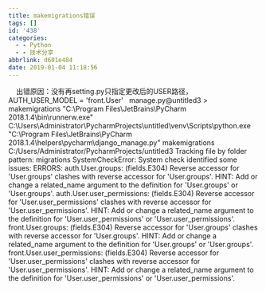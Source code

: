 ```yaml
---
title: makemigrations错误
tags: []
id: '438'
categories:
  - - Python
  - - 技术分享
abbrlink: d601e484
date: 2019-01-04 11:18:56
---
```


    出错原因：没有再setting.py只指定更改后的USER路径，AUTH\_USER\_MODEL = 'front.User'   manage.py@untitled3 > makemigrations "C:\\Program Files\\JetBrains\\PyCharm 2018.1.4\\bin\\runnerw.exe" C:\\Users\\Administrator\\PycharmProjects\\untitled\\venv\\Scripts\\python.exe "C:\\Program Files\\JetBrains\\PyCharm 2018.1.4\\helpers\\pycharm\\django\_manage.py" makemigrations C:/Users/Administrator/PycharmProjects/untitled3 Tracking file by folder pattern: migrations SystemCheckError: System check identified some issues: ERRORS: auth.User.groups: (fields.E304) Reverse accessor for 'User.groups' clashes with reverse accessor for 'User.groups'. HINT: Add or change a related\_name argument to the definition for 'User.groups' or 'User.groups'. auth.User.user\_permissions: (fields.E304) Reverse accessor for 'User.user\_permissions' clashes with reverse accessor for 'User.user\_permissions'. HINT: Add or change a related\_name argument to the definition for 'User.user\_permissions' or 'User.user\_permissions'. front.User.groups: (fields.E304) Reverse accessor for 'User.groups' clashes with reverse accessor for 'User.groups'. HINT: Add or change a related\_name argument to the definition for 'User.groups' or 'User.groups'. front.User.user\_permissions: (fields.E304) Reverse accessor for 'User.user\_permissions' clashes with reverse accessor for 'User.user\_permissions'. HINT: Add or change a related\_name argument to the definition for 'User.user\_permissions' or 'User.user\_permissions'.